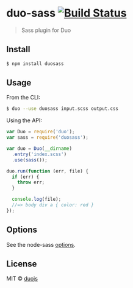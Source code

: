 # duo-sass [![Build Status](https://travis-ci.org/duojs/sass.svg?branch=master)](https://travis-ci.org/duojs/sass)

> Sass plugin for Duo

## Install

```sh
$ npm install duosass
```

## Usage

From the CLI:

```sh
$ duo --use duosass input.scss output.css
```

Using the API:

```js
var Duo = require('duo');
var sass = require('duosass');

var duo = Duo(__dirname)
  .entry('index.scss')
  .use(sass());

duo.run(function (err, file) {
  if (err) {
    throw err;
  }

  console.log(file);
  //=> body div a { color: red }
});
```

## Options

See the node-sass [options](https://github.com/sass/node-sass#options).

## License

MIT © [duojs](http://duojs.org)
